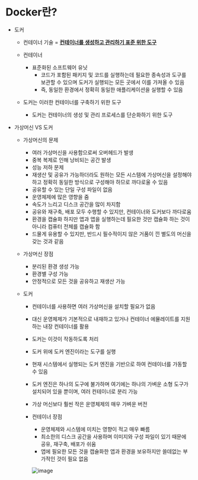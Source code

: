 # Docker란?

- 도커

  - 컨테이너 기술 = **<u>컨테이너를 생성하고 관리하기 표준 위한 도구</u>**
  - 컨테이너
  
    - 표준화된 소프트웨어 유닛
      - 코드가 포함된 패키지 및 코드를 실행하는데 필요한 종속성과 도구를 보관할 수 있으며 도커가 실행되는 모든 곳에서 이를 가져올 수 있음
      - 즉, 동일한 환경에서 정확히 동일한 애플리케이션을 실행할 수 있음
  - 도커는 이러한 컨테이너를 구축하기 위한 도구
    - 도커는 컨테이너의 생성 및 관리 프로세스를 단순화하기 위한 도구
  
- 가상머신 VS 도커

  - 가상머신의 문제

    - 여러 가상머신을 사용함으로써 오버헤드가 발생
    - 중복 복제로 인해 낭비되는 공간 발생
    - 성능 저하 문제
    - 재생산 및 공유가 가능하더라도 원하는 모든 시스템에 가상머신을 설정해야 하고 정확히 동일한 방식으로 구성해야 하므로 까다로울 수 있음
    - 공유할 수 있는 단일 구성 파일이 없음
    - 운영체제에 많은 영향을 줌
    - 속도가 느리고 디스크 공간을 많이 차지함 
    - 공유와 재구축, 배포 모두 수행할 수 있지만, 컨테이너와 도커보다 까다로움
    - 환경을 캡슐화 하지만 앱과 앱을 실행하는데 필요한 것만 캡슐화 하는 것이 아니라 컴퓨터 전체를 캡슐화 함
    - 드물게 유용할 수 있지만, 반드시 필수적이지 않은 거품이 낀 별도의 머신을 갖는 것과 같음

  - 가상머신 장점

    - 분리된 환경 생성 가능
    - 환경별 구성 가능
    - 안정적으로 모든 것을 공유하고 재생산 가능

  - 도커

    - 컨테이너를 사용하면 여러 가상머신을 설치할 필요가 없음

    - 대신 운영체제가 기본적으로 내재하고 있거나 컨테이너 에뮬레이트를 지원하는 내장 컨테이너를 활용

    - 도커는 이것이 작동하도록 처리

    - 도커 위에 도커 엔진이라는 도구를 실행

    - 현재 시스템에서 실행되는 도커 엔진을 기반으로 하여 컨테이너를 가동할 수 있음

    - 도커 엔진은 하나의 도구에 불가하며 여기에는 하나의 가벼운 소형 도구가 설치되어 있을 뿐이며, 여러 컨테이너로 분리 가능

    - 가상 머신보다 훨씬 작은 운영체제의 매우 가벼운 버전

    - 컨테이너 장점

      - 운영체제와 시스템에 미치는 영향이 적고 매우 빠름
      - 최소한의 디스크 공간을 사용하며 이미지와 구성 파일이 있기 때문에 공유, 재구축, 배포가 쉬움
      - 앱에 필요한 모든 것을 캡슐화한 앱과 환경을 보유하지만 쓸데없는 부가적인 것이 필요 없음
    
      ![image](https://user-images.githubusercontent.com/97647987/180176995-4139cec0-faaa-4322-9c54-a492475e9663.png)